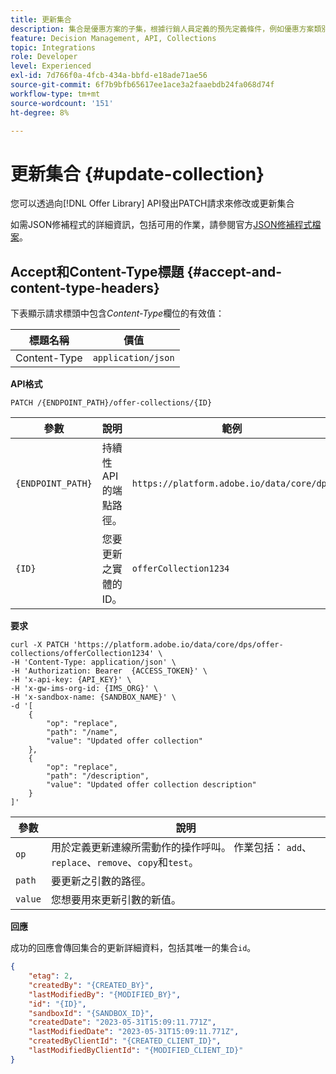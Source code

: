 ```yaml
---
title: 更新集合
description: 集合是優惠方案的子集，根據行銷人員定義的預先定義條件，例如優惠方案類別。
feature: Decision Management, API, Collections
topic: Integrations
role: Developer
level: Experienced
exl-id: 7d766f0a-4fcb-434a-bbfd-e18ade71ae56
source-git-commit: 6f7b9bfb65617ee1ace3a2faaebdb24fa068d74f
workflow-type: tm+mt
source-wordcount: '151'
ht-degree: 8%

---
```


# 更新集合 {#update-collection}

您可以透過向[!DNL Offer Library] API發出PATCH請求來修改或更新集合

如需JSON修補程式的詳細資訊，包括可用的作業，請參閱官方[JSON修補程式檔案](https://jsonpatch.com/)。

## Accept和Content-Type標題 {#accept-and-content-type-headers}

下表顯示請求標頭中包含&#x200B;*Content-Type*&#x200B;欄位的有效值：

| 標題名稱 | 價值 |
| ----------- | ----- |
| Content-Type | `application/json` |

**API格式**

```http
PATCH /{ENDPOINT_PATH}/offer-collections/{ID}
```

| 參數 | 說明 | 範例 |
| --------- | ----------- | ------- |
| `{ENDPOINT_PATH}` | 持續性API的端點路徑。 | `https://platform.adobe.io/data/core/dps` |
| `{ID}` | 您要更新之實體的ID。 | `offerCollection1234` |

**要求**

```shell
curl -X PATCH 'https://platform.adobe.io/data/core/dps/offer-collections/offerCollection1234' \
-H 'Content-Type: application/json' \
-H 'Authorization: Bearer  {ACCESS_TOKEN}' \
-H 'x-api-key: {API_KEY}' \
-H 'x-gw-ims-org-id: {IMS_ORG}' \
-H 'x-sandbox-name: {SANDBOX_NAME}' \
-d '[
    {
        "op": "replace",
        "path": "/name",
        "value": "Updated offer collection"
    },
    {
        "op": "replace",
        "path": "/description",
        "value": "Updated offer collection description"
    }
]'
```

| 參數 | 說明 |
| --------- | ----------- |
| `op` | 用於定義更新連線所需動作的操作呼叫。 作業包括： `add`、`replace`、`remove`、`copy`和`test`。 |
| `path` | 要更新之引數的路徑。 |
| `value` | 您想要用來更新引數的新值。 |

**回應**

成功的回應會傳回集合的更新詳細資料，包括其唯一的集合`id`。

```json
{
    "etag": 2,
    "createdBy": "{CREATED_BY}",
    "lastModifiedBy": "{MODIFIED_BY}",
    "id": "{ID}",
    "sandboxId": "{SANDBOX_ID}",
    "createdDate": "2023-05-31T15:09:11.771Z",
    "lastModifiedDate": "2023-05-31T15:09:11.771Z",
    "createdByClientId": "{CREATED_CLIENT_ID}",
    "lastModifiedByClientId": "{MODIFIED_CLIENT_ID}"
}
```
